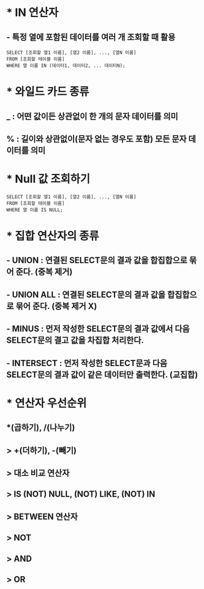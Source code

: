 # * IN 연산자
## - 특정 열에 포함된 데이터를 여러 개 조회할 때 활용
```
SELECT [조회할 열1 이름], [열2 이름], ..., [열N 이름]
FROM [조회할 테이블 이름]
WHERE 열 이름 IN (데이터1, 데이터2, ... 데이터N);
```

# * 와일드 카드 종류
## _ : 어떤 값이든 상관없이 한 개의 문자 데이터를 의미
## % : 길이와 상관없이(문자 없는 경우도 포함) 모든 문자 데이터를 의미

# * Null 값 조회하기
```
SELECT [조회할 열1 이름], [열2 이름], ..., [열N 이름] 
FROM [조회할 테이블 이름]
WHERE 열 이름 IS NULL;
```

# * 집합 연산자의 종류
## - UNION : 연결된 SELECT문의 결과 값을 합집합으로 묶어 준다. (중복 제거)
## - UNION ALL : 연결된 SELECT문의 결과 값을 합집합으로 묶어 준다. (중복 제거 X)
## - MINUS : 먼저 작성한 SELECT문의 결과 값에서 다음 SELECT문의 결고 값을 차집합 처리한다.
## - INTERSECT : 먼저 작성한 SELECT문과 다음 SELECT문의 결과 값이 같은 데이터만 출력한다. (교집합)

# * 연산자 우선순위
## *(곱하기), /(나누기)
## > +(더하기), -(빼기)
## > 대소 비교 연산자
## > IS (NOT) NULL, (NOT) LIKE, (NOT) IN
## > BETWEEN 연산자
## > NOT
## > AND
## > OR 
